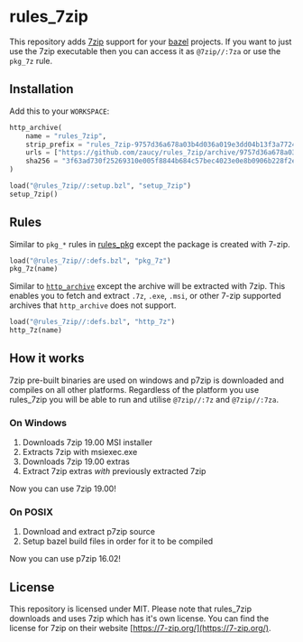 # rules_7zip

This repository adds [7zip](https://www.7-zip.org/) support for your [bazel](https://bazel.build/) projects. If you want to just use the 7zip executable then you can access it as `@7zip//:7za` or use the `pkg_7z` rule.

## Installation

Add this to your `WORKSPACE`:

```python
http_archive(
    name = "rules_7zip",
    strip_prefix = "rules_7zip-9757d36a678a03b4d036a019e3dd04b13f3a7724",
    urls = ["https://github.com/zaucy/rules_7zip/archive/9757d36a678a03b4d036a019e3dd04b13f3a7724.zip"],
    sha256 = "3f63ad730f25269310e005f8844b684c57bec4023e0e8b0906b228f2ea9ae7da",
)

load("@rules_7zip//:setup.bzl", "setup_7zip")
setup_7zip()
```

## Rules

Similar to `pkg_*` rules in [rules_pkg](https://github.com/bazelbuild/rules_pkg) except the package is created with 7-zip.

```python
load("@rules_7zip//:defs.bzl", "pkg_7z")
pkg_7z(name)
```

Similar to [`http_archive`](https://docs.bazel.build/versions/main/repo/http.html#http_archive) except the archive will be extracted with 7zip. This enables you to fetch and extract `.7z`, `.exe`, `.msi`, or other 7-zip supported archives that `http_archive` does not support.

```python
load("@rules_7zip//:defs.bzl", "http_7z")
http_7z(name)
```

## How it works

7zip pre-built binaries are used on windows and p7zip is downloaded and compiles on all other platforms. Regardless of the platform you use rules_7zip you will be able to run and utilise `@7zip//:7z` and `@7zip//:7za`.

### On Windows

1) Downloads 7zip 19.00 MSI installer
2) Extracts 7zip with msiexec.exe
3) Downloads 7zip 19.00 extras
4) Extract 7zip extras _with_ previously extracted 7zip

Now you can use 7zip 19.00!

### On POSIX

1) Download and extract p7zip source
2) Setup bazel build files in order for it to be compiled

Now you can use p7zip 16.02!

## License

This repository is licensed under MIT. Please note that rules_7zip downloads and uses 7zip which has it's own license. You can find the license for 7zip on their website [https://7-zip.org/](https://7-zip.org/).

